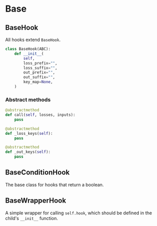 # Base

## BaseHook

All hooks extend ```BaseHook```.

``` python
class BaseHook(ABC):
    def __init__(
        self,
        loss_prefix="",
        loss_suffix="",
        out_prefix="",
        out_suffix="",
        key_map=None,
    )
```

### Abstract methods
``` python
@abstractmethod
def call(self, losses, inputs):
    pass

@abstractmethod
def _loss_keys(self):
    pass

@abstractmethod
def _out_keys(self):
    pass
```



## BaseConditionHook
The base class for hooks that return a boolean.


## BaseWrapperHook
A simple wrapper for calling ```self.hook```, which should be defined in the child's ```__init__``` function.